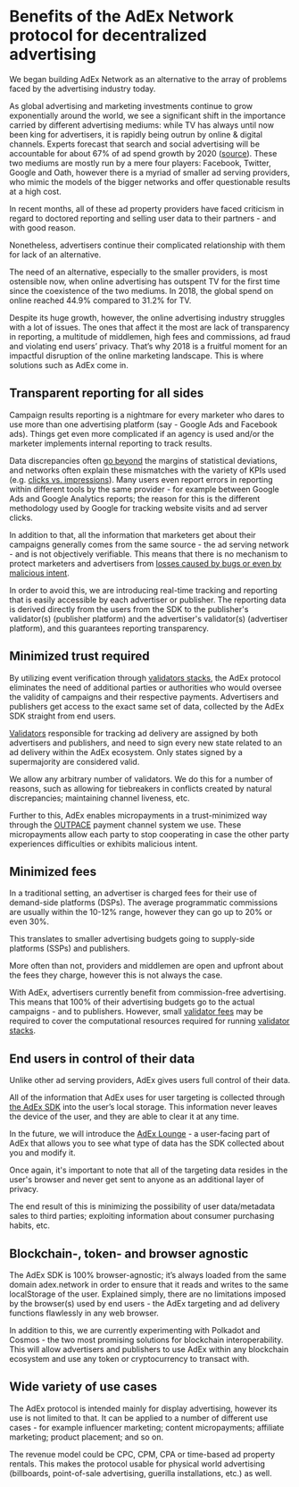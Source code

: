 # Benefits of the AdEx Network protocol for decentralized advertising 

We began building AdEx Network as an alternative to the array of problems faced by the advertising industry today. 

As global advertising and marketing investments continue to grow exponentially around the world, we see a significant shift in the importance carried by different advertising mediums: while TV has always until now been king for advertisers, it is rapidly being outrun by online & digital channels. Experts forecast that search and social advertising will be accountable for about 67% of ad spend growth by 2020 ([source](https://www.zenithmedia.com/insights/global-intelligence-issue-07-2018/search-and-social-to-drive-67-of-adspend-growth-by-2020/)). These two mediums are mostly run by a mere four players: Facebook, Twitter, Google and Oath, however there is a myriad of smaller ad serving providers, who mimic the models of the bigger networks and offer questionable results at a high cost. 

In recent months, all of these ad property providers have faced criticism in regard to doctored reporting and selling user data to their partners - and with good reason. 

Nonetheless, advertisers continue their complicated relationship with them for lack of an alternative.

The need of an alternative, especially to the smaller providers, is most ostensible now, when online advertising has outspent TV for the first time since the coexistence of the two mediums. In 2018, the global spend on online reached 44.9% compared to 31.2% for TV. 

Despite its huge growth, however, the online advertising industry struggles with a lot of issues. The ones that affect it the most are lack of transparency in reporting, a multitude of middlemen, high fees and commissions, ad fraud and violating end users’ privacy.  That’s why 2018 is a fruitful moment for an impactful disruption of the online marketing landscape. This is where solutions such as AdEx come in.

## Transparent reporting for all sides

Campaign results reporting is a nightmare for every marketer who dares to use more than one advertising platform (say - Google Ads and Facebook ads). Things get even more complicated if an agency is used and/or the marketer implements internal reporting to track results. 

Data discrepancies often [go beyond](https://www.en.advertisercommunity.com/t5/Tracking-your-Results/Big-discrepancy-in-Google-analytics-and-Google-Adwords-reporting/td-p/1771497) the margins of statistical deviations, and networks often explain these mismatches with the variety of KPIs used (e.g. [clicks vs. impressions](https://infotrust.com/articles/what-do-you-tell-clients-when-they-ask-about-the-discrepancy-in-their-ga-data/)). Many users even report errors in reporting within different tools by the same provider - for example between Google Ads and Google Analytics reports; the reason for this is the different methodology used by Google for tracking website visits and ad server clicks. 

In addition to that, all the information that marketers get about their campaigns generally comes from the same source - the ad serving network - and is not objectively verifiable. This means that there is no mechanism to protect marketers and advertisers from [losses caused by bugs or even by malicious intent](https://www.nytimes.com/2016/11/17/technology/facebook-acts-to-restore-trust-after-overstating-video-views.html). 

In order to avoid this, we are introducing real-time tracking and reporting that is easily accessible by each advertiser or publisher. The reporting data is derived directly from the users from the SDK to the publisher's validator(s) (publisher platform) and the advertiser's validator(s) (advertiser platform), and this guarantees reporting transparency.

## Minimized trust required

By utilizing event verification through [validators stacks](https://github.com/AdExNetwork/adex-protocol#validator-stack-platform), the AdEx protocol eliminates the need of additional parties or authorities who would oversee the validity of campaigns and their respective payments. Advertisers and publishers get access to the exact same set of data, collected by the AdEx SDK straight from end users. 

[Validators](https://github.com/AdExNetwork/adex-protocol#validators) responsible for tracking ad delivery are assigned by both advertisers and publishers, and need to sign every new state related to an ad delivery within the AdEx ecosystem. Only states signed by a supermajority are considered valid. 

We allow any arbitrary number of validators. We do this for a number of reasons, such as allowing for tiebreakers in conflicts created by natural discrepancies; maintaining channel liveness, etc.

Further to this, AdEx enables micropayments in a trust-minimized way through the [OUTPACE](https://github.com/AdExNetwork/adex-protocol#ocean-based-unidirectional-trust-less-payment-channel-outpace) payment channel system we use. These micropayments allow each party to stop cooperating in case the other party experiences difficulties or exhibits malicious intent. 

## Minimized fees

In a traditional setting, an advertiser is charged fees for their use of demand-side platforms (DSPs). The average programmatic commissions are usually within the 10-12% range, however they can go up to 20% or even 30%. 

This translates to smaller advertising budgets going to supply-side platforms (SSPs) and publishers. 

More often than not, providers and middlemen are open and upfront about the fees they charge, however this is not always the case. 

With AdEx, advertisers currently benefit from commission-free advertising. This means that 100% of their advertising budgets go to the actual campaigns - and to publishers. However, small [validator fees](https://github.com/AdExNetwork/adex-protocol#validator-fees) may be required to cover the computational resources required for running [validator stacks](https://github.com/AdExNetwork/adex-protocol#validator-stack-platform). 

## End users in control of their data

Unlike other ad serving providers, AdEx gives users full control of their data.

All of the information that AdEx uses for user targeting is collected through [the AdEx SDK](https://github.com/AdExNetwork/adex-protocol#sdk) into the user’s local storage. This information never leaves the device of the user, and they are able to clear it at any time. 

In the future, we will introduce the [AdEx Lounge](https://github.com/AdExNetwork/adex-protocol#the-adex-lounge) - a user-facing part of AdEx that allows you to  see what type of data has the SDK collected about you and modify it. 

Once again, it's important to note that all of the targeting data resides in the user's browser and never get sent to anyone as an additional layer of privacy. 

The end result of this is minimizing the possibility of user data/metadata sales to third parties; exploiting information about consumer purchasing habits, etc. 

## Blockchain-, token- and browser agnostic

The AdEx SDK is 100% browser-agnostic; it’s always loaded from the same domain adex.network in order to ensure that it reads and writes to the same localStorage of the user. Explained simply, there are no limitations imposed by the browser(s) used by end users - the AdEx targeting and ad delivery functions flawlessly in any web browser. 

In addition to this, we are currently experimenting with Polkadot and Cosmos - the two most promising solutions for blockchain interoperability. This will allow advertisers and publishers to use AdEx within any blockchain ecosystem and use any token or cryptocurrency to transact with.

## Wide variety of use cases

The AdEx protocol is intended mainly for display advertising, however its use is not limited to that. It can be applied to a number of different use cases - for example influencer marketing; content micropayments; affiliate marketing; product placement; and so on. 

The revenue model could be CPC, CPM, CPA or time-based ad property rentals. This makes the protocol usable for physical world advertising (billboards, point-of-sale advertising, guerilla installations, etc.) as well.
